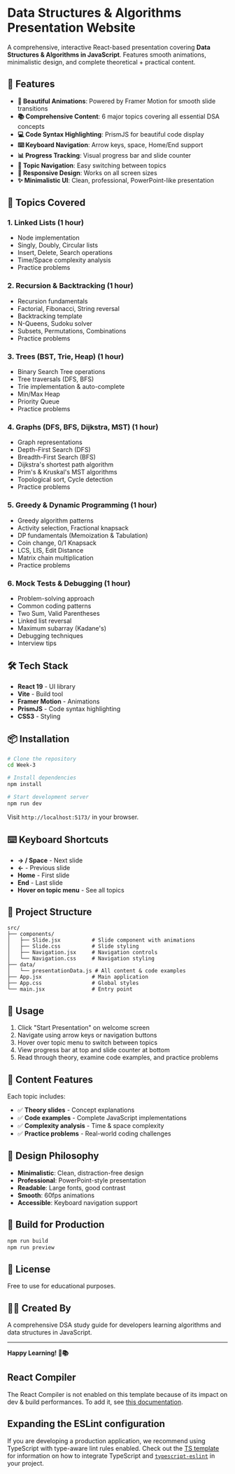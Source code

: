 # Data Structures & Algorithms Presentation Website

A comprehensive, interactive React-based presentation covering **Data Structures & Algorithms in JavaScript**. Features smooth animations, minimalistic design, and complete theoretical + practical content.

## 🚀 Features

- **🎨 Beautiful Animations**: Powered by Framer Motion for smooth slide transitions
- **📚 Comprehensive Content**: 6 major topics covering all essential DSA concepts
- **💻 Code Syntax Highlighting**: PrismJS for beautiful code display
- **⌨️ Keyboard Navigation**: Arrow keys, space, Home/End support
- **📊 Progress Tracking**: Visual progress bar and slide counter
- **🎯 Topic Navigation**: Easy switching between topics
- **📱 Responsive Design**: Works on all screen sizes
- **✨ Minimalistic UI**: Clean, professional, PowerPoint-like presentation

## 📖 Topics Covered

### 1. **Linked Lists** (1 hour)
- Node implementation
- Singly, Doubly, Circular lists
- Insert, Delete, Search operations
- Time/Space complexity analysis
- Practice problems

### 2. **Recursion & Backtracking** (1 hour)
- Recursion fundamentals
- Factorial, Fibonacci, String reversal
- Backtracking template
- N-Queens, Sudoku solver
- Subsets, Permutations, Combinations
- Practice problems

### 3. **Trees (BST, Trie, Heap)** (1 hour)
- Binary Search Tree operations
- Tree traversals (DFS, BFS)
- Trie implementation & auto-complete
- Min/Max Heap
- Priority Queue
- Practice problems

### 4. **Graphs (DFS, BFS, Dijkstra, MST)** (1 hour)
- Graph representations
- Depth-First Search (DFS)
- Breadth-First Search (BFS)
- Dijkstra's shortest path algorithm
- Prim's & Kruskal's MST algorithms
- Topological sort, Cycle detection
- Practice problems

### 5. **Greedy & Dynamic Programming** (1 hour)
- Greedy algorithm patterns
- Activity selection, Fractional knapsack
- DP fundamentals (Memoization & Tabulation)
- Coin change, 0/1 Knapsack
- LCS, LIS, Edit Distance
- Matrix chain multiplication
- Practice problems

### 6. **Mock Tests & Debugging** (1 hour)
- Problem-solving approach
- Common coding patterns
- Two Sum, Valid Parentheses
- Linked list reversal
- Maximum subarray (Kadane's)
- Debugging techniques
- Interview tips

## 🛠️ Tech Stack

- **React 19** - UI library
- **Vite** - Build tool
- **Framer Motion** - Animations
- **PrismJS** - Code syntax highlighting
- **CSS3** - Styling

## 📦 Installation

```bash
# Clone the repository
cd Week-3

# Install dependencies
npm install

# Start development server
npm run dev
```

Visit `http://localhost:5173/` in your browser.

## ⌨️ Keyboard Shortcuts

- **→ / Space** - Next slide
- **←** - Previous slide
- **Home** - First slide
- **End** - Last slide
- **Hover on topic menu** - See all topics

## 📂 Project Structure

```
src/
├── components/
│   ├── Slide.jsx          # Slide component with animations
│   ├── Slide.css          # Slide styling
│   ├── Navigation.jsx     # Navigation controls
│   └── Navigation.css     # Navigation styling
├── data/
│   └── presentationData.js # All content & code examples
├── App.jsx                # Main application
├── App.css                # Global styles
└── main.jsx               # Entry point
```

## 🎯 Usage

1. Click "Start Presentation" on welcome screen
2. Navigate using arrow keys or navigation buttons
3. Hover over topic menu to switch between topics
4. View progress bar at top and slide counter at bottom
5. Read through theory, examine code examples, and practice problems

## 📝 Content Features

Each topic includes:
- ✅ **Theory slides** - Concept explanations
- ✅ **Code examples** - Complete JavaScript implementations
- ✅ **Complexity analysis** - Time & space complexity
- ✅ **Practice problems** - Real-world coding challenges

## 🎨 Design Philosophy

- **Minimalistic**: Clean, distraction-free design
- **Professional**: PowerPoint-style presentation
- **Readable**: Large fonts, good contrast
- **Smooth**: 60fps animations
- **Accessible**: Keyboard navigation support

## 🚀 Build for Production

```bash
npm run build
npm run preview
```

## 📄 License

Free to use for educational purposes.

## 👨‍💻 Created By

A comprehensive DSA study guide for developers learning algorithms and data structures in JavaScript.

---

**Happy Learning! 🚀📚**

## React Compiler

The React Compiler is not enabled on this template because of its impact on dev & build performances. To add it, see [this documentation](https://react.dev/learn/react-compiler/installation).

## Expanding the ESLint configuration

If you are developing a production application, we recommend using TypeScript with type-aware lint rules enabled. Check out the [TS template](https://github.com/vitejs/vite/tree/main/packages/create-vite/template-react-ts) for information on how to integrate TypeScript and [`typescript-eslint`](https://typescript-eslint.io) in your project.

